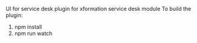 UI for service desk plugin for xformation service desk module
To build the plugin:
1) npm install
2) npm run watch